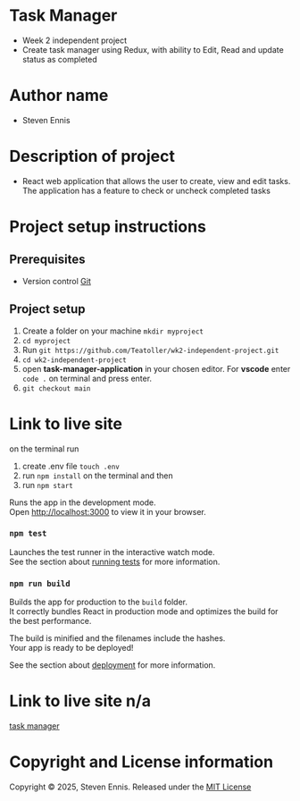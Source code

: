 # Task Manager
- Week 2 independent project
- Create task manager using Redux, with ability to Edit, Read and update status as completed

# Author name
- Steven Ennis

# Description of project
- React web application that allows the user to create, view and edit tasks. The application has a feature to check or uncheck completed tasks

# Project setup instructions

## Prerequisites
- Version control [Git](https://git-scm.com/book/en/v2/Getting-Started-Installing-Git)

## Project setup

1. Create a folder on your machine `mkdir myproject`
2. `cd myproject`
3. Run `git https://github.com/Teatoller/wk2-independent-project.git`
4. `cd wk2-independent-project`
5. open **task-manager-application** in your chosen editor. For **vscode** enter `code .` on terminal and press enter.
6. `git checkout main`

# Link to live site
on the terminal run
1. create .env file `touch .env`
2. run `npm install` on the terminal and then
3. run `npm start`

Runs the app in the development mode.\
Open [http://localhost:3000](http://localhost:3000) to view it in your browser.

### `npm test`

Launches the test runner in the interactive watch mode.\
See the section about [running tests](https://facebook.github.io/create-react-app/docs/running-tests) for more information.

### `npm run build`

Builds the app for production to the `build` folder.\
It correctly bundles React in production mode and optimizes the build for the best performance.

The build is minified and the filenames include the hashes.\
Your app is ready to be deployed!

See the section about [deployment](https://facebook.github.io/create-react-app/docs/deployment) for more information.

# Link to live site n/a
[task manager]()

# Copyright and License information
Copyright © 2025, Steven Ennis. Released under the [MIT License](LICENSE)